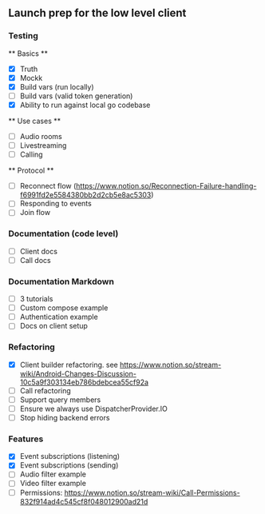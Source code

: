 
## Launch prep for the low level client

### Testing

** Basics **
- [X] Truth
- [X] Mockk
- [X] Build vars (run locally)
- [ ] Build vars (valid token generation)
- [X] Ability to run against local go codebase

** Use cases **

- [ ] Audio rooms
- [ ] Livestreaming
- [ ] Calling

** Protocol **

- [ ] Reconnect flow (https://www.notion.so/Reconnection-Failure-handling-f6991fd2e5584380bb2d2cb5e8ac5303)
- [ ] Responding to events
- [ ] Join flow

### Documentation (code level)

- [ ] Client docs
- [ ] Call docs

### Documentation Markdown

- [ ] 3 tutorials
- [ ] Custom compose example
- [ ] Authentication example
- [ ] Docs on client setup

### Refactoring

- [X] Client builder refactoring. see https://www.notion.so/stream-wiki/Android-Changes-Discussion-10c5a9f303134eb786bdebcea55cf92a
- [ ] Call refactoring
- [ ] Support query members
- [ ] Ensure we always use DispatcherProvider.IO
- [ ] Stop hiding backend errors

### Features

- [X] Event subscriptions (listening)
- [X] Event subscriptions (sending)
- [ ] Audio filter example
- [ ] Video filter example
- [ ] Permissions: https://www.notion.so/stream-wiki/Call-Permissions-832f914ad4c545cf8f048012900ad21d
